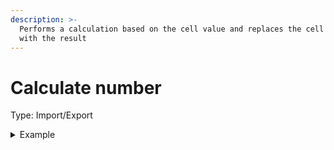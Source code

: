 ```yaml
---
description: >-
  Performs a calculation based on the cell value and replaces the cell value
  with the result
---
```


# Calculate number

Type: Import/Export

<details>

<summary>Example</summary>

* Cell value: .07
* Rule value: n \* 100
* Result: 7

</details>
